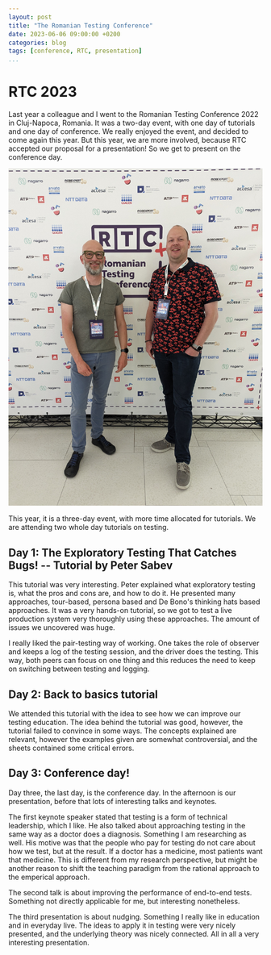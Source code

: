 ```yaml
---
layout: post
title: "The Romanian Testing Conference"
date: 2023-06-06 09:00:00 +0200
categories: blog
tags: [conference, RTC, presentation]
...
```


# RTC 2023

Last year a colleague and I went to the Romanian Testing Conference 2022 in Cluj-Napoca, Romania. It was a two-day event, with one day of tutorials and one day of conference. We really enjoyed the event, and decided to come again this year. But this year, we are more involved, because RTC accepted our proposal for a presentation! So we get to present on the conference day. 

![RTC2023](/rtc2023.jpg "At RTC2023")

This year, it is a three-day event, with more time allocated for tutorials. We are attending two whole day tutorials on testing.

## Day 1: The Exploratory Testing That Catches Bugs! -- Tutorial by Peter Sabev

This tutorial was very interesting. Peter explained what exploratory testing is, what the pros and cons are, and how to do it.
He presented many approaches, tour-based, persona based and De Bono's thinking hats based approaches. It was a very hands-on tutorial, so we got to test a live production system very thoroughly using these approaches. The amount of issues we uncovered was huge.

I really liked the pair-testing way of working. One takes the role of observer and keeps a log of the testing session, and the driver does the testing. This way, both peers can focus on one thing and this reduces the need to keep on switching between testing and logging.

## Day 2: Back to basics tutorial

We attended this tutorial with the idea to see how we can improve our testing education. The idea behind the tutorial was good, however, the tutorial failed to convince in some ways. The concepts explained are relevant, however the examples given are somewhat controversial, and the sheets contained some critical errors.

## Day 3: Conference day!

Day three, the last day, is the conference day. In the afternoon is our presentation, before that lots of interesting talks and keynotes.

The first keynote speaker stated that testing is a form of technical leadership, which I like. He also talked about approaching testing in the same way as a doctor does a diagnosis. Something I am researching as well. His motive was that the people who pay for testing do not care about how we test, but at the result. If a doctor has a medicine, most patients want that medicine. This is different from my research perspective, but might be another reason to shift the teaching paradigm from the rational approach to the emperical approach.

The second talk is about improving the performance of end-to-end tests. Something not directly applicable for me, but interesting nonetheless. 

The third presentation is about nudging. Something I really like in education and in everyday live. The ideas to apply it in testing were very nicely presented, and the underlying theory was nicely connected. All in all a very interesting presentation.

